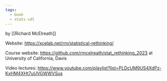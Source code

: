 ```yaml
---
tags:
  - book
  - stats-sdl
---
```

by [[Richard McElreath]]

Website: https://xcelab.net/rm/statistical-rethinking/

Course website: https://github.com/rmcelreath/stat_rethinking_2023 at University of California, Davis

Video lectures: https://www.youtube.com/playlist?list=PLDcUM9US4XdPz-KxHM4XHt7uUVGWWVSus